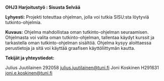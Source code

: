 **OHJ3 Harjoitustyö : Sisusta Selvää**

__Lyhyesti:__
Projekti toteuttaa ohjelman, jolla voi tutkia SISU:sta löytyviä tutkinto-ohjelmia. 

__Kuvaus:__
Ohjelma mahdollistaa oman tutkinto-ohjelman seuraamisen. Ohjelmasta voi valita oman tutkinto-ohjelman, tallentaa käydyt kurssit ja tarkastella oman tutkinto-ohjelman sisältöä. Ohjelma kysyy aloittaessa perustietoja ja sitä voi käyttää graafisen käyttöliittymän kautta.

__Tekijät ja yhteystiedot:__

Julius Juutilainen 292058 julius.juutilainen@tuni.fi
Joni Koskinen H291631 joni.e.koskinen@tuni.fi
